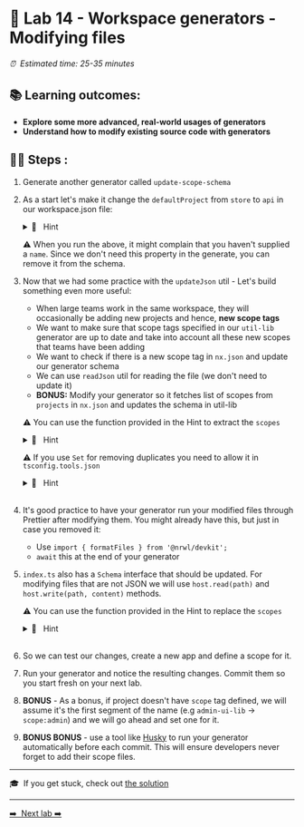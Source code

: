 # 🧵 Lab 14 - Workspace generators - Modifying files

###### ⏰ &nbsp;Estimated time: 25-35 minutes

## 📚 Learning outcomes:

- **Explore some more advanced, real-world usages of generators**
- **Understand how to modify existing source code with generators**
  <br />

## 🏋️‍♀️ Steps :

1. Generate another generator called `update-scope-schema`
   <br />

2. As a start let's make it change the `defaultProject` from `store` to `api` in our workspace.json file:

   <details>
   <summary>🐳 &nbsp;&nbsp;Hint</summary>

   - Refer to the [docs](https://nx.dev/latest/angular/core-concepts/nx-devkit#nx-devkit)
   - Use this utility:
     - `import { updateJson } from '@nrwl/devkit';`
   - As always, the answer is in the [the solution](INC-VERSION-SOLUTION.md). Try a few different approaches on your own first.
   </details>

   ⚠️ When you run the above, it might complain that you haven't supplied a `name`. Since
   we don't need this property in the generate, you can remove it from the schema.
   <br />

3. Now that we had some practice with the `updateJson` util - Let's build something even more useful:
   - When large teams work in the same workspace, they will occasionally be adding new projects and hence, **new scope tags**
   - We want to make sure that scope tags specified in our `util-lib` generator are up to date and take into account all these new scopes that teams have been adding
   - We want to check if there is a new scope tag in `nx.json` and update our generator schema
   - We can use `readJson` util for reading the file (we don't need to update it)
   - **BONUS:** Modify your generator so it fetches list of scopes from `projects` in `nx.json` and updates the schema in util-lib

   ⚠️ You can use the function provided in the Hint to extract the `scopes`

   <details>
   <summary>🐳 &nbsp;&nbsp;Hint</summary>

   ```typescript
   function getScopes(nxJson: any) {
     const projects: any[] = Object.values(nxJson.projects);
     const allScopes: string[] = projects
       .map((project) =>
         project.tags
           // take only those that point to scope
           .filter((tag: string) => tag.startsWith('scope:'))
       )
       // flatten the array
       .reduce((acc, tags) => [...acc, ...tags], [])
       // remove prefix `scope:`
       .map((scope: string) => scope.slice(6));
     // remove duplicates
     return [...new Set(allScopes)];
   }
   ```
   </details>

   ⚠️ If you use `Set` for removing duplicates you need to allow it in `tsconfig.tools.json`

   <details>
   <summary>🐳 &nbsp;&nbsp;Hint</summary>
    ```json
    {
      ...
      "compilerOptions": {
        ...
        "downlevelIteration": true
      },
      ...
    }
    ```
   </details>
   <br />

4. It's good practice to have your generator run your modified files through Prettier after modifying them. You might already have this, but just in case you removed it:
   - Use `import { formatFiles } from '@nrwl/devkit';`
   - `await` this at the end of your generator
     <br />

5. `index.ts` also has a `Schema` interface that should be updated. For modifying files that are not JSON we will use `host.read(path)` and `host.write(path, content)` methods.

   ⚠️ You can use the function provided in the Hint to replace the `scopes`

   <details>
   <summary>🐳 &nbsp;&nbsp;Hint</summary>

   ```typescript
   function replaceScopes(content: string, scopes: string[]): string {
     const joinScopes = scopes.map((s) => `'${s}'`).join(' | ');
     const PATTERN = /interface Schema \{\n.*\n.*\n\}/gm;
     return content.replace(
       PATTERN,
       `interface Schema {
     name: string;
     directory: ${joinScopes};
   }`
     );
   }
   ```

   </details>
   <br />

6. So we can test our changes, create a new app and define a scope for it.
7. Run your generator and notice the resulting changes. Commit them so you start fresh on your next lab.
   <br />

8. **BONUS** - As a bonus, if project doesn't have `scope` tag defined, we will assume it's the first segment of the name (e.g `admin-ui-lib` -> `scope:admin`) and we will go ahead and set one for it.
   <br />

9. **BONUS BONUS** - use a tool like [Husky](https://typicode.github.io/husky/#/) to run your
   generator automatically before each commit. This will ensure developers never forget to add
   their scope files.
   <br />

---

🎓&nbsp;&nbsp;If you get stuck, check out [the solution](SOLUTION.md)

---

[➡️ &nbsp;Next lab ➡️](../lab15/LAB.md)
